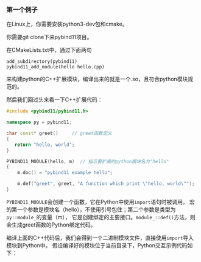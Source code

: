 ### 第一个例子

在Linux上，你需要安装python3-dev包和cmake。

你需要git clone下来pybind11项目。

在CMakeLists.txt中，通过下面两句

```
add_subdirectory(pybind11)
pybind11_add_module(hello hello.cpp)
```

来构建python的C++扩展模块，编译出来的就是一个.so，且符合python模块规范的。

然后我们回过头来看一下C++扩展代码：

```cpp
#include <pybind11/pybind11.h>

namespace py = pybind11;

char const* greet()     // greet函数定义
{
   return "hello, world";
}

PYBIND11_MODULE(hello, m)  // 指示要扩展的python模块名为"hello"
{
    m.doc() = "pybind11 example hello";

    m.def("greet", greet, "A function which print \"hello, world\"");        // 将greet函数导出到python, 并且在python中函数名也叫"greet"
}
```

`PYBIND11_MODULE`会创建一个函数，它在Python中使用`import`语句时被调用。
宏的第一个参数是模块名（hello），不使用引号包住；第二个参数是类型为`py::module_`的变量（m），
它是创建绑定的主要接口。`module_::def()`方法，则会生成greet函数的Python绑定代码。

编译上面的C++代码后，我们会得到一个二进制模块文件，直接使用`import`导入模块到Python中。
假设编译好的模块位于当前目录下，Python交互示例代码如下：
